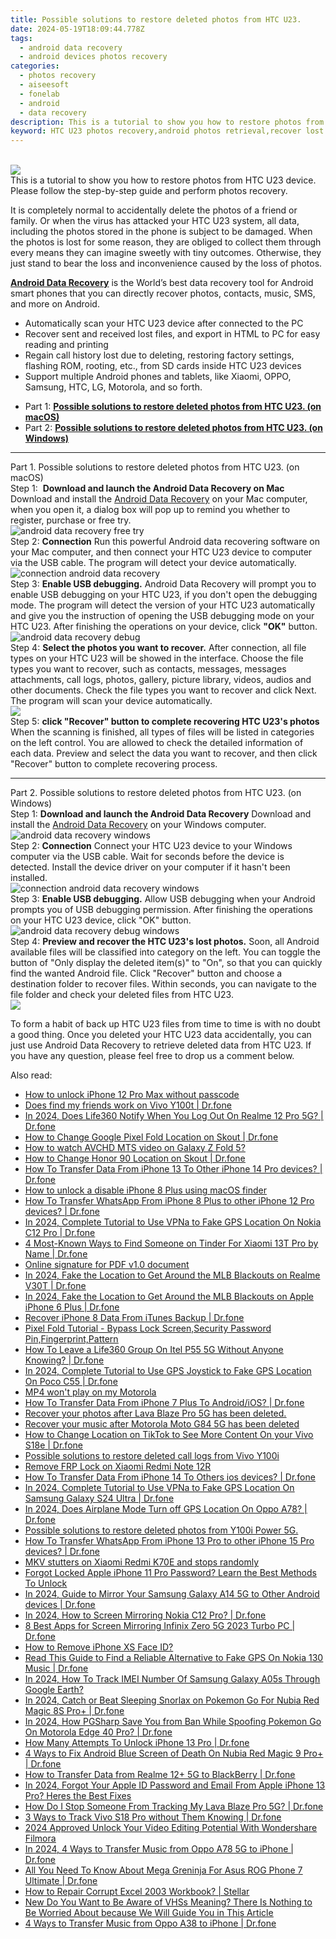 ```yaml
---
title: Possible solutions to restore deleted photos from HTC U23.
date: 2024-05-19T18:09:44.778Z
tags: 
  - android data recovery
  - android devices photos recovery
categories: 
  - photos recovery
  - aiseesoft
  - fonelab
  - android
  - data recovery
description: This is a tutorial to show you how to restore photos from HTC U23 device. Please follow the step-by-step guide and perform photos recovery.
keyword: HTC U23 photos recovery,android photos retrieval,recover lost photos from HTC U23,restore deleted photos on HTC U23,retrieve wiped photos HTC U23,undelete photos from HTC U23,recover photos from HTC U23,lost all photos in HTC U23 again,how to recover photos HTC U23,HTC U23 photos disappeared,how to recover deleted photos in HTC U23,does the HTC U23 have a backup for deleted photos
---
```

<br>
<img src="https://img0mobiles.techidaily.com/images/best-assets/devices/htc/htc-u23/2.jpg" class="atpl-imgstyle"  /><br>
<div class="atpl-content atpl-for-fonelab-android recover-photos">
<div class="atpl-post-description-part-1">
This is a tutorial to show you how to restore photos from HTC U23 device. Please follow the step-by-step guide and perform photos recovery.
</div>
<div class="atpl-post-description-part-2">
<div class="tpl-content-sub-paragraph-normal">
  <p>
    It is completely normal to accidentally delete the photos of a friend or family. Or when the virus has attacked your HTC U23 system, all data, including the photos stored in the phone is subject to be damaged. When the photos is lost for some reason, they are obliged to collect them through every means they can imagine sweetly with tiny outcomes. Otherwise, they just stand to bear the loss and inconvenience caused by the loss of photos.
  </p>
</div>
</div>
<div class="atpl-post-description-part-3">
<div class="tpl-content-sub-paragraph-content">
  <p>
    <a href="https://tools.techidaily.com/aiseesoft-android-data-recovery/" ><strong>Android Data Recovery</strong></a> is the World’s best data recovery tool for Android smart phones that you can directly recover photos, contacts, music, SMS, and more on Android.
  </p>
</div>
<div class="tpl-content-sub-paragraph-content">
  <ul class="tpl-content-sub-paragraph-ul-style">
    <li>Automatically scan your HTC U23 device after connected to the PC</li>
    <li>Recover sent and received lost files, and export in HTML to PC for easy reading and printing</li>
    <li>Regain call history lost due to deleting, restoring factory settings, flashing ROM, rooting, etc., from SD cards inside HTC U23 devices</li>
    <li>Support multiple Android phones and tablets, like Xiaomi, OPPO, Samsung, HTC, LG, Motorola, and so forth.</li>
  </ul>
</div>
</div>
<ul>
  <li>Part 1: <strong><a href="#p1"> Possible solutions to restore deleted photos from HTC U23.  (on macOS)</a></strong></li>
  <li>Part 2: <strong><a href="#p2"> Possible solutions to restore deleted photos from HTC U23.  (on Windows)</a></strong></li>
</ul>
<!-- Part 1 -->
<a id="p1" name="p1" ></a><hr>
<div>
  <span class="atpl-step-part-style">Part 1. Possible solutions to restore deleted photos from HTC U23. (on macOS)</span>
</div>  
<span class="atpl-stepstyle-a"><span>Step 1: </span></span> <strong>Download and launch the Android Data Recovery on Mac</strong>
Download and install the <a href="https://tools.techidaily.com/aiseesoft-android-data-recovery/" >Android Data Recovery</a> on your Mac computer, when you open it, a dialog box will pop up to remind you whether to register, purchase or free try.
<br>
<img src="https://tools.techidaily.com/images/apps/aiseesoft/android-data-recovery/mac-free-try.png" class="atpl-imgstyle" alt="android data recovery free try" /><br>
<span class="atpl-stepstyle-a"><span>Step 2: </span></span> <strong>Connection</strong>
Run this powerful Android data recovering software on your Mac computer, and then connect your HTC U23 device to computer via the USB cable. The program will detect your device automatically.
<br>
<img src="https://tools.techidaily.com/images/apps/aiseesoft/android-data-recovery/mac-connection-interface.jpg" class="atpl-imgstyle" alt="connection android data recovery" /><br>
<span class="atpl-stepstyle-a"><span>Step 3: </span></span> <strong>Enable USB debugging.</strong>
Android Data Recovery will prompt you to enable USB debugging on your HTC U23, if you don't open the debugging mode. The program will detect the version of your HTC U23 automatically and give you the instruction of opening the USB debugging mode on your HTC U23. After finishing the operations on your device, click <strong>"OK"</strong> button.
<br>
<img src="https://tools.techidaily.com/images/apps/aiseesoft/android-data-recovery/mac-android-usb-debug.jpg"  class="atpl-imgstyle" alt="android data recovery debug" /><br>
<span class="atpl-stepstyle-a"><span>Step 4: </span></span> <strong>Select the photos you want to recover.</strong>
After connection, all file types on your HTC U23 will be showed in the interface. Choose the file types you want to recover, such as contacts, messages, messages attachments, call logs, photos, gallery, picture library, videos, audios and other documents. Check the file types you want to recover and click Next. The program will scan your device automatically.
<br>
<img src="https://tools.techidaily.com/images/apps/aiseesoft/android-data-recovery/mac-choose-type-photos.jpg" class="atpl-imgstyle"  /><br>
<span class="atpl-stepstyle-a"><span>Step 5: </span></span> <strong>click "Recover" button to  complete recovering HTC U23's photos</strong>
When the scanning is finished, all types of files will be listed in categories on the left control. You are allowed to check the detailed information of each data. Preview and select the data you want to recover, and then click "Recover" button to complete recovering process.
<a id="p2" name="p2"></a><hr>
<!-- Part 2 -->
<div>
  <span class="atpl-step-part-style">Part 2. Possible solutions to restore deleted photos from HTC U23. (on Windows)</span>
</div>
<span class="atpl-stepstyle-a"><span>Step 1: </span></span> <strong>Download and launch the Android Data Recovery</strong>
Download and install the <a href="https://tools.techidaily.com/aiseesoft-android-data-recovery/" >Android Data Recovery</a> on your Windows computer.
<br>
<img src="https://tools.techidaily.com/images/apps/aiseesoft/android-data-recovery/win-start-interface.png"  class="atpl-imgstyle" alt="android data recovery windows" /><br>
<span class="atpl-stepstyle-a"><span>Step 2: </span></span> <strong>Connection</strong>
Connect your HTC U23 device to your Windows computer via the USB cable. Wait for seconds before the device is detected. Install the device driver on your computer if it hasn't been installed.
<br>
<img src="https://tools.techidaily.com/images/apps/aiseesoft/android-data-recovery/win-connection-interface.png" class="atpl-imgstyle" alt="connection android data recovery windows" /><br>
<span class="atpl-stepstyle-a"><span>Step 3: </span></span> <strong>Enable USB debugging.</strong>
Allow USB debugging when your Android prompts you of USB debugging permission. After finishing the operations on your HTC U23 device, click "OK" button.
<br>
<img src="https://tools.techidaily.com/images/apps/aiseesoft/android-data-recovery/win-android-usb-debug.png" class="atpl-imgstyle" alt="android data recovery debug windows" /><br>
<span class="atpl-stepstyle-a"><span>Step 4: </span></span> <strong>Preview and recover the HTC U23's lost photos.</strong>
Soon, all Android available files will be classified into category on the left. You can toggle the button of "Only display the deleted item(s)" to "On", so that you can quickly find the wanted Android file. Click "Recover" button and choose a destination folder to recover files. Within seconds, you can navigate to the file folder and check your deleted files from HTC U23.
<br>
<img src="https://tools.techidaily.com/images/apps/aiseesoft/android-data-recovery/win-recover-photos.png" class="atpl-imgstyle"  /><br>
<div class="atpl-post-description-part-4">
<div class="tpl-content-sub-paragraph-normal">
  <p>
    To form a habit of back up HTC U23 files from time to time is with no doubt a good thing. Once you deleted your HTC U23 data accidentally, you can just use Android Data Recovery to retrieve deleted data from HTC U23. If you have any question, please feel free to drop us a comment below.
  </p>
</div>
</div>
<ins class="adsbygoogle"
     style="display:block"
     data-ad-client="ca-pub-7571918770474297"
     data-ad-slot="8358498916"
     data-ad-format="auto"
     data-full-width-responsive="true"></ins>

</div>
<ins class="adsbygoogle"
    style="display:block"
    data-ad-format="autorelaxed"
    data-ad-client="ca-pub-7571918770474297"
    data-ad-slot="1223367746"></ins>

<span class="atpl-alsoreadstyle">Also read:</span>
<div><ul>
<li><a href="https://review-topics.techidaily.com/how-to-unlock-iphone-12-pro-max-without-passcode-by-drfone-ios-unlock-ios-unlock/"><u>How to unlock iPhone 12 Pro Max without passcode</u></a></li>
<li><a href="https://review-topics.techidaily.com/does-find-my-friends-work-on-vivo-y100t-drfone-by-drfone-virtual-android/"><u>Does find my friends work on Vivo Y100t | Dr.fone</u></a></li>
<li><a href="https://review-topics.techidaily.com/in-2024-does-life360-notify-when-you-log-out-on-realme-12-pro-5g-drfone-by-drfone-virtual-android/"><u>In 2024, Does Life360 Notify When You Log Out On Realme 12 Pro 5G? | Dr.fone</u></a></li>
<li><a href="https://review-topics.techidaily.com/how-to-change-google-pixel-fold-location-on-skout-drfone-by-drfone-virtual-android/"><u>How to Change Google Pixel Fold Location on Skout | Dr.fone</u></a></li>
<li><a href="https://review-topics.techidaily.com/how-to-watch-avchd-mts-video-on-galaxy-z-fold-5-by-aiseesoft-video-converter-play-mts-on-android/"><u>How to watch AVCHD MTS video on Galaxy Z Fold 5?</u></a></li>
<li><a href="https://review-topics.techidaily.com/how-to-change-honor-90-location-on-skout-drfone-by-drfone-virtual-android/"><u>How to Change Honor 90 Location on Skout | Dr.fone</u></a></li>
<li><a href="https://review-topics.techidaily.com/how-to-transfer-data-from-iphone-13-to-other-iphone-14-pro-devices-drfone-by-drfone-transfer-data-from-ios-transfer-data-from-ios/"><u>How To Transfer Data From iPhone 13 To Other iPhone 14 Pro devices? | Dr.fone</u></a></li>
<li><a href="https://review-topics.techidaily.com/how-to-unlock-a-disable-iphone-8-plus-using-macos-finder-by-drfone-ios-unlock-ios-unlock/"><u>How to unlock a disable iPhone 8 Plus using macOS finder</u></a></li>
<li><a href="https://review-topics.techidaily.com/how-to-transfer-whatsapp-from-iphone-8-plus-to-other-iphone-12-pro-devices-drfone-by-drfone-transfer-whatsapp-from-ios-transfer-whatsapp-from-ios/"><u>How To Transfer WhatsApp From iPhone 8 Plus to other iPhone 12 Pro devices? | Dr.fone</u></a></li>
<li><a href="https://review-topics.techidaily.com/in-2024-complete-tutorial-to-use-vpna-to-fake-gps-location-on-nokia-c12-pro-drfone-by-drfone-virtual-android/"><u>In 2024, Complete Tutorial to Use VPNa to Fake GPS Location On Nokia C12 Pro | Dr.fone</u></a></li>
<li><a href="https://review-topics.techidaily.com/4-most-known-ways-to-find-someone-on-tinder-for-xiaomi-13t-pro-by-name-drfone-by-drfone-virtual-android/"><u>4 Most-Known Ways to Find Someone on Tinder For Xiaomi 13T Pro by Name | Dr.fone</u></a></li>
<li><a href="https://review-topics.techidaily.com/online-signature-for-pdf-v10-document-by-ldigisigner-sign-a-pdf-sign-a-pdf/"><u>Online signature for PDF v1.0 document</u></a></li>
<li><a href="https://review-topics.techidaily.com/in-2024-fake-the-location-to-get-around-the-mlb-blackouts-on-realme-v30t-drfone-by-drfone-virtual-android/"><u>In 2024, Fake the Location to Get Around the MLB Blackouts on Realme V30T | Dr.fone</u></a></li>
<li><a href="https://review-topics.techidaily.com/in-2024-fake-the-location-to-get-around-the-mlb-blackouts-on-apple-iphone-6-plus-drfone-by-drfone-virtual-ios/"><u>In 2024, Fake the Location to Get Around the MLB Blackouts on Apple iPhone 6 Plus | Dr.fone</u></a></li>
<li><a href="https://review-topics.techidaily.com/recover-iphone-8-data-from-itunes-backup-drfone-by-drfone-ios-data-recovery-ios-data-recovery/"><u>Recover iPhone 8 Data From iTunes Backup | Dr.fone</u></a></li>
<li><a href="https://review-topics.techidaily.com/pixel-fold-tutorial-bypass-lock-screen-security-password-pin-fingerprint-pattern-by-drfone-android-unlock-android-unlock/"><u>Pixel Fold Tutorial - Bypass Lock Screen,Security Password Pin,Fingerprint,Pattern</u></a></li>
<li><a href="https://review-topics.techidaily.com/how-to-leave-a-life360-group-on-itel-p55-5g-without-anyone-knowing-drfone-by-drfone-virtual-android/"><u>How To Leave a Life360 Group On Itel P55 5G Without Anyone Knowing? | Dr.fone</u></a></li>
<li><a href="https://review-topics.techidaily.com/in-2024-complete-tutorial-to-use-gps-joystick-to-fake-gps-location-on-poco-c55-drfone-by-drfone-virtual-android/"><u>In 2024, Complete Tutorial to Use GPS Joystick to Fake GPS Location On Poco C55 | Dr.fone</u></a></li>
<li><a href="https://review-topics.techidaily.com/mp4-wont-play-on-my-motorola-by-aiseesoft-video-converter-play-mp4-on-android/"><u>MP4 won't play on my Motorola</u></a></li>
<li><a href="https://review-topics.techidaily.com/how-to-transfer-data-from-iphone-7-plus-to-androidios-drfone-by-drfone-transfer-data-from-ios-transfer-data-from-ios/"><u>How To Transfer Data From iPhone 7 Plus To Android/iOS? | Dr.fone</u></a></li>
<li><a href="https://review-topics.techidaily.com/recover-your-photos-after-lava-blaze-pro-5g-has-been-deleted-by-fonelab-android-recover-photos/"><u>Recover your photos after Lava Blaze Pro 5G has been deleted.</u></a></li>
<li><a href="https://review-topics.techidaily.com/recover-your-music-after-motorola-moto-g84-5g-has-been-deleted-by-fonelab-android-recover-music/"><u>Recover your music after Motorola Moto G84 5G has been deleted</u></a></li>
<li><a href="https://review-topics.techidaily.com/how-to-change-location-on-tiktok-to-see-more-content-on-your-vivo-s18e-drfone-by-drfone-virtual-android/"><u>How to Change Location on TikTok to See More Content On your Vivo S18e | Dr.fone</u></a></li>
<li><a href="https://review-topics.techidaily.com/possible-solutions-to-restore-deleted-call-logs-from-vivo-y100i-by-fonelab-android-recover-call-logs/"><u>Possible solutions to restore deleted call logs from Vivo Y100i</u></a></li>
<li><a href="https://review-topics.techidaily.com/remove-frp-lock-on-xiaomi-redmi-note-12r-by-drfone-android-unlock-remove-google-frp/"><u>Remove FRP Lock on Xiaomi Redmi Note 12R</u></a></li>
<li><a href="https://review-topics.techidaily.com/how-to-transfer-data-from-iphone-14-to-others-ios-devices-drfone-by-drfone-transfer-data-from-ios-transfer-data-from-ios/"><u>How To Transfer Data From iPhone 14 To Others ios devices? | Dr.fone</u></a></li>
<li><a href="https://review-topics.techidaily.com/in-2024-complete-tutorial-to-use-vpna-to-fake-gps-location-on-samsung-galaxy-s24-ultra-drfone-by-drfone-virtual-android/"><u>In 2024, Complete Tutorial to Use VPNa to Fake GPS Location On Samsung Galaxy S24 Ultra | Dr.fone</u></a></li>
<li><a href="https://review-topics.techidaily.com/in-2024-does-airplane-mode-turn-off-gps-location-on-oppo-a78-drfone-by-drfone-virtual-android/"><u>In 2024, Does Airplane Mode Turn off GPS Location On Oppo A78? | Dr.fone</u></a></li>
<li><a href="https://review-topics.techidaily.com/possible-solutions-to-restore-deleted-photos-from-y100i-power-5g-by-fonelab-android-recover-photos/"><u>Possible solutions to restore deleted photos from Y100i Power 5G.</u></a></li>
<li><a href="https://review-topics.techidaily.com/how-to-transfer-whatsapp-from-iphone-13-pro-to-other-iphone-15-pro-devices-drfone-by-drfone-transfer-whatsapp-from-ios-transfer-whatsapp-from-ios/"><u>How To Transfer WhatsApp From iPhone 13 Pro to other iPhone 15 Pro devices? | Dr.fone</u></a></li>
<li><a href="https://review-topics.techidaily.com/mkv-stutters-on-xiaomi-redmi-k70e-and-stops-randomly-by-aiseesoft-video-converter-play-mkv-on-android/"><u>MKV stutters on Xiaomi Redmi K70E and stops randomly</u></a></li>
<li><a href="https://ios-unlock.techidaily.com/forgot-locked-apple-iphone-11-pro-password-learn-the-best-methods-to-unlock-by-drfone-ios/"><u>Forgot Locked Apple iPhone 11 Pro Password? Learn the Best Methods To Unlock</u></a></li>
<li><a href="https://screen-mirror.techidaily.com/in-2024-guide-to-mirror-your-samsung-galaxy-a14-5g-to-other-android-devices-drfone-by-drfone-android/"><u>In 2024, Guide to Mirror Your Samsung Galaxy A14 5G to Other Android devices | Dr.fone</u></a></li>
<li><a href="https://screen-mirror.techidaily.com/in-2024-how-to-screen-mirroring-nokia-c12-pro-drfone-by-drfone-android/"><u>In 2024, How to Screen Mirroring Nokia C12 Pro? | Dr.fone</u></a></li>
<li><a href="https://screen-mirror.techidaily.com/8-best-apps-for-screen-mirroring-infinix-zero-5g-2023-turbo-pc-drfone-by-drfone-android/"><u>8 Best Apps for Screen Mirroring Infinix Zero 5G 2023 Turbo PC | Dr.fone</u></a></li>
<li><a href="https://blog-min.techidaily.com/how-to-remove-iphone-xs-face-id-by-drfone-ios-unlock-ios-unlock/"><u>How to Remove iPhone XS Face ID?</u></a></li>
<li><a href="https://fake-location.techidaily.com/read-this-guide-to-find-a-reliable-alternative-to-fake-gps-on-nokia-130-music-drfone-by-drfone-virtual-android/"><u>Read This Guide to Find a Reliable Alternative to Fake GPS On Nokia 130 Music | Dr.fone</u></a></li>
<li><a href="https://android-unlock.techidaily.com/in-2024-how-to-track-imei-number-of-samsung-galaxy-a05s-through-google-earth-by-drfone-android/"><u>In 2024, How To Track IMEI Number Of Samsung Galaxy A05s Through Google Earth?</u></a></li>
<li><a href="https://pokemon-go-android.techidaily.com/in-2024-catch-or-beat-sleeping-snorlax-on-pokemon-go-for-nubia-red-magic-8s-proplus-drfone-by-drfone-virtual-android/"><u>In 2024, Catch or Beat Sleeping Snorlax on Pokemon Go For Nubia Red Magic 8S Pro+ | Dr.fone</u></a></li>
<li><a href="https://android-pokemon-go.techidaily.com/in-2024-how-pgsharp-save-you-from-ban-while-spoofing-pokemon-go-on-motorola-edge-40-pro-drfone-by-drfone-virtual-android/"><u>In 2024, How PGSharp Save You from Ban While Spoofing Pokemon Go On Motorola Edge 40 Pro? | Dr.fone</u></a></li>
<li><a href="https://iphone-unlock.techidaily.com/how-many-attempts-to-unlock-iphone-13-pro-drfone-by-drfone-ios/"><u>How Many Attempts To Unlock iPhone 13 Pro | Dr.fone</u></a></li>
<li><a href="https://howto.techidaily.com/4-ways-to-fix-android-blue-screen-of-death-on-nubia-red-magic-9-proplus-drfone-by-drfone-fix-android-problems-fix-android-problems/"><u>4 Ways to Fix Android Blue Screen of Death On Nubia Red Magic 9 Pro+ | Dr.fone</u></a></li>
<li><a href="https://android-transfer.techidaily.com/how-to-transfer-data-from-realme-12plus-5g-to-blackberry-drfone-by-drfone-transfer-from-android-transfer-from-android/"><u>How to Transfer Data from Realme 12+ 5G to BlackBerry | Dr.fone</u></a></li>
<li><a href="https://apple-account.techidaily.com/in-2024-forgot-your-apple-id-password-and-email-from-apple-iphone-13-pro-heres-the-best-fixes-by-drfone-ios/"><u>In 2024, Forgot Your Apple ID Password and Email From Apple iPhone 13 Pro? Heres the Best Fixes</u></a></li>
<li><a href="https://android-location-track.techidaily.com/how-do-i-stop-someone-from-tracking-my-lava-blaze-pro-5g-drfone-by-drfone-virtual-android/"><u>How Do I Stop Someone From Tracking My Lava Blaze Pro 5G? | Dr.fone</u></a></li>
<li><a href="https://android-location-track.techidaily.com/3-ways-to-track-vivo-s18-pro-without-them-knowing-drfone-by-drfone-virtual-android/"><u>3 Ways to Track Vivo S18 Pro without Them Knowing | Dr.fone</u></a></li>
<li><a href="https://ai-video-editing.techidaily.com/2024-approved-unlock-your-video-editing-potential-with-wondershare-filmora/"><u>2024 Approved Unlock Your Video Editing Potential With Wondershare Filmora</u></a></li>
<li><a href="https://android-transfer.techidaily.com/in-2024-4-ways-to-transfer-music-from-oppo-a78-5g-to-iphone-drfone-by-drfone-transfer-from-android-transfer-from-android/"><u>In 2024, 4 Ways to Transfer Music from Oppo A78 5G to iPhone | Dr.fone</u></a></li>
<li><a href="https://android-pokemon-go.techidaily.com/all-you-need-to-know-about-mega-greninja-for-asus-rog-phone-7-ultimate-drfone-by-drfone-virtual-android/"><u>All You Need To Know About Mega Greninja For Asus ROG Phone 7 Ultimate | Dr.fone</u></a></li>
<li><a href="https://blog-min.techidaily.com/how-to-repair-corrupt-excel-2003-workbook-stellar-by-stellar-guide/"><u>How to Repair Corrupt Excel 2003 Workbook? | Stellar</u></a></li>
<li><a href="https://ai-editing-video.techidaily.com/new-do-you-want-to-be-aware-of-vhss-meaning-there-is-nothing-to-be-worried-about-because-we-will-guide-you-in-this-article/"><u>New Do You Want to Be Aware of VHSs Meaning? There Is Nothing to Be Worried About because We Will Guide You in This Article</u></a></li>
<li><a href="https://blog-min.techidaily.com/4-ways-to-transfer-music-from-oppo-a38-to-iphone-drfone-by-drfone-transfer-from-android-transfer-from-android/"><u>4 Ways to Transfer Music from Oppo A38 to iPhone | Dr.fone</u></a></li>
</ul></div>


